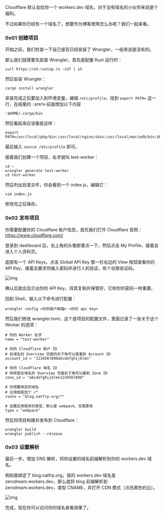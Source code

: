 Cloudflare 默认会给你一个 workers.dev 域名，对于没有域名的小伙伴来说是个福利。

不过如果你已经有一个域名了，想要作为博客使用怎么办呢？我们一起来看。

### 0x01 创建项目

开始之前，我们检查一下自己是否已经安装了 Wrangler，一般来说是没有的。

那么我们就需要先安装 Wrangler，首先是配置 Rust 运行时：

```shell
curl https://sh.rustup.rs -sSf | sh
```

然后安装 Wrangler：

```shell
cargo install wrangler
```

安装完成之后要加入到环境变量，编辑 `/etc/profile`，找到 `export PATH=` 这一行，在结尾的 `:$PATH` 前面增加以下内容

```shell
:$HOME/.cargo/bin
```

然后看起来应该像是这样：

```shell
export PATH=/usr/local/php/bin:/usr/local/nginx/sbin:/usr/local/mariadb/bin:$HOME/.cargo/bin:$PATH
```

最后输入 `source /etc/profile` 即可。

接着我们创建一个项目，名字就叫 test-worker：

```shell
cd ~
wrangler generate test-worker
cd test-worker
```

然后列出目录文件，你会看到一个 index.js，编辑它：

```shell
vim index.js
```

修改完之后保存。

### 0x02 发布项目

你需要配置你的 Cloudflare 账户信息，首先我们打开 Cloudflare 官网：https://www.cloudflare.com/

登录到 dashboard 后，右上角的头像那里点一下，然后点击 My Profile，接着会进入个人资料页。

底部有一个 API Keys，点击 Global API Key 那一栏右边的 View 按钮查看你的 API Key，接着会要求你输入密码并进行人机验证，有个谷歌验证码。

![img](https://i.natfrp.org/caa043463ddf373ba06721c36c6a2072.png)

确认后就会显示出你的 API Key，将其复制并保管好，它和你的密码一样重要。

回到 Shell，输入以下命令进行配置：

```shell
wrangler config <你的账户邮箱> <你的 api key>
```

然后我们修改 wrangler.toml，这个是项目的配置文件，里面记录了一些关于这个 Worker 的选项：

```
# 你的 Worker 名字
name = "test-worker"

# 你的 Cloudflare 账户 ID
# 在域名的 Overview 页面的右下角可以查看到 Account ID
account_id = "1234567890abcdefghijklmn"

# 你的 Cloudflare 域名 ID
# 同样是在域名的 Overview 页面右下角可以看到 Zone ID
zone_id = "abcdefghijklmn1234567890"

# 你想要绑定的域名
# 记得结尾加个 /*
route = "blog.natfrp.org/*"

# 设置应用程序的类型，默认是 webpack，无需更改
type = "webpack"
```

然后将项目构建并发布到 Cloudflare：

```shell
wrangler build
wrangler publish --release
```

### 0x03 设置解析

最后一步，增加 DNS 解析，将你设置的域名前缀解析到你的 workers.dev 域名。

例如我绑定了 blog.natfrp.org，我的 workers.dev 域名是 zerodream.workers.dev，那么就将 blog 前缀解析到 zerodream.workers.dev，类型 CNAME，并打开 CDN 模式（点亮黄色的云）。

![img](https://i.natfrp.org/f074eead5507d5144a5fca7f67427317.png)

完成，现在你可以访问你的域名查看效果了。

